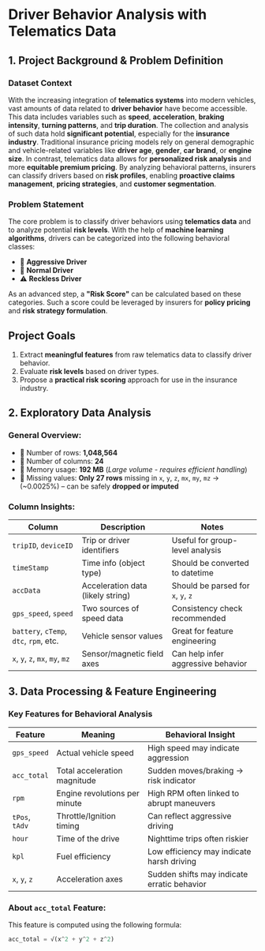 # Driver Behavior Analysis with Telematics Data

## 1. Project Background & Problem Definition

### Dataset Context
With the increasing integration of **telematics systems** into modern vehicles, vast amounts of data related to **driver behavior** have become accessible. This data includes variables such as **speed**, **acceleration**, **braking intensity**, **turning patterns**, and **trip duration**.
The collection and analysis of such data hold **significant potential**, especially for the **insurance industry**.
Traditional insurance pricing models rely on general demographic and vehicle-related variables like **driver age**, **gender**, **car brand**, or **engine size**. In contrast, telematics data allows for **personalized risk analysis** and more **equitable premium pricing**.
By analyzing behavioral patterns, insurers can classify drivers based on **risk profiles**, enabling **proactive claims management**, **pricing strategies**, and **customer segmentation**.

### Problem Statement
The core problem is to classify driver behaviors using **telematics data** and to analyze potential **risk levels**. With the help of **machine learning algorithms**, drivers can be categorized into the following behavioral classes:
* 🚗 **Aggressive Driver**
* 🚙 **Normal Driver**
* ⚠️ **Reckless Driver**

As an advanced step, a **"Risk Score"** can be calculated based on these categories. Such a score could be leveraged by insurers for **policy pricing** and **risk strategy formulation**.

## Project Goals
1. Extract **meaningful features** from raw telematics data to classify driver behavior.  
2. Evaluate **risk levels** based on driver types.  
3. Propose a **practical risk scoring** approach for use in the insurance industry.

## 2. Exploratory Data Analysis
### General Overview:
* 📌 Number of rows: **1,048,564**
* 📌 Number of columns: **24**
* 📌 Memory usage: **192 MB** (*Large volume - requires efficient handling*)
* 📌 Missing values: **Only 27 rows** missing in `x`, `y`, `z`, `mx`, `my`, `mz` → (~0.0025%) – can be safely **dropped or imputed**

### Column Insights:
| **Column**                     | **Description**                   | **Notes**                                 |
|-------------------------------|-----------------------------------|-------------------------------------------|
| `tripID`, `deviceID`          | Trip or driver identifiers        | Useful for group-level analysis           |
| `timeStamp`                   | Time info (object type)           | Should be converted to datetime           |
| `accData`                     | Acceleration data (likely string) | Should be parsed for `x`, `y`, `z`        |
| `gps_speed`, `speed`          | Two sources of speed data         | Consistency check recommended             |
| `battery`, `cTemp`, `dtc`, `rpm`, etc. | Vehicle sensor values       | Great for feature engineering             |
| `x`, `y`, `z`, `mx`, `my`, `mz`        | Sensor/magnetic field axes  | Can help infer aggressive behavior        |

## 3. Data Processing & Feature Engineering
### Key Features for Behavioral Analysis
| **Feature**    | **Meaning**                   | **Behavioral Insight**                      |
|----------------|-------------------------------|---------------------------------------------|
| `gps_speed`    | Actual vehicle speed          | High speed may indicate aggression          |
| `acc_total`    | Total acceleration magnitude  | Sudden moves/braking → risk indicator       |
| `rpm`          | Engine revolutions per minute | High RPM often linked to abrupt maneuvers   |
| `tPos`, `tAdv` | Throttle/Ignition timing      | Can reflect aggressive driving              |
| `hour`         | Time of the drive             | Nighttime trips often riskier               |
| `kpl`          | Fuel efficiency               | Low efficiency may indicate harsh driving   |
| `x`, `y`, `z`  | Acceleration axes             | Sudden shifts may indicate erratic behavior |

### About `acc_total` Feature:
This feature is computed using the following formula:
```python
acc_total = √(x^2 + y^2 + z^2)
